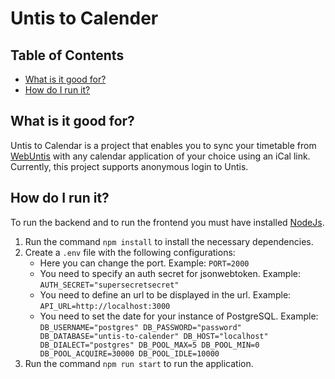 # Untis to Calender

## Table of Contents
* [What is it good for?](#purpose)
* [How do I run it?](#run)

<a name="porpuse"></a>
## What is it good for?
Untis to Calendar is a project that enables you to sync your timetable from [WebUntis](https://webuntis.com/)  with any calendar application of your choice using an iCal link.
Currently, this project supports anonymous login to Untis.
<a name="run"></a>
## How do I run it?
To run the backend and to run the frontend you must have installed [NodeJs](https://nodejs.org).
1. Run the command `npm install` to install the necessary dependencies.
2. Create a `.env` file with the following configurations:
    * Here you can change the port. Example: `PORT=2000`
    * You need to specify an auth secret for jsonwebtoken. Example: `AUTH_SECRET="supersecretsecret"`
    * You need to define an url to be displayed in the url. Example: `API_URL=http://localhost:3000`
    * You need to set the date for your instance of PostgreSQL. Example: `DB_USERNAME="postgres"
DB_PASSWORD="password"
DB_DATABASE="untis-to-calender"
DB_HOST="localhost"
DB_DIALECT="postgres"
DB_POOL_MAX=5
DB_POOL_MIN=0
DB_POOL_ACQUIRE=30000
DB_POOL_IDLE=10000`
3. Run the command `npm run start` to run the application.
